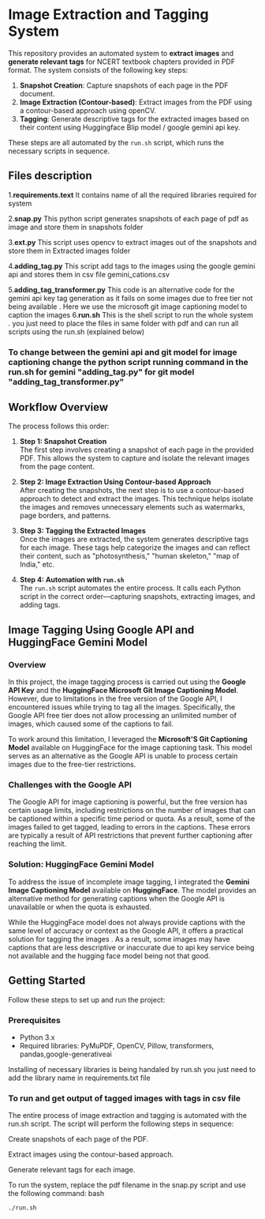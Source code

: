 # Image Extraction and Tagging System

This repository provides an automated system to **extract images** and **generate relevant tags** for NCERT textbook chapters provided in PDF format. The system consists of the following key steps:

1. **Snapshot Creation**: Capture snapshots of each page in the PDF document.
2. **Image Extraction (Contour-based)**: Extract images from the PDF using a contour-based approach using openCV.
3. **Tagging**: Generate descriptive tags for the extracted images based on their content using Huggingface Blip model / google gemini api key.

These steps are all automated by the `run.sh` script, which runs the necessary scripts in sequence.

## Files description

1.**requirements.text**
  It contains name of all the required libraries required for system

2.**snap.py**
   This python script generates snapshots of each page of pdf as image and store them in snapshots folder

3.**ext.py**
   This script uses opencv to extract images out of the snapshots and store them in Extracted images folder

4.**adding_tag.py**
   This script add tags to the images using the google gemini api and stores them in csv file gemini_cations.csv

5.**adding_tag_transformer.py**
   This code is an alternative code for the gemini api key tag generation as it fails on some images due to free tier not being available . Here we use the 
   microsoft git image captioning model to caption the 
   images
6.**run.sh**
   This is the shell script to run the whole system . you just need to place the files in same folder with pdf and can run all scripts using the run.sh (explained below)

### To change between the gemini api and git model for image captioning change the python script running command in the run.sh for gemini "adding_tag.py" for git model "adding_tag_transformer.py"
   
## Workflow Overview

The process follows this order:

1. **Step 1: Snapshot Creation**  
   The first step involves creating a snapshot of each page in the provided PDF. This allows the system to capture and isolate the relevant images from the page content.

2. **Step 2: Image Extraction Using Contour-based Approach**  
   After creating the snapshots, the next step is to use a contour-based approach to detect and extract the images. This technique helps isolate the images and removes unnecessary elements such as watermarks, page borders, and patterns.

3. **Step 3: Tagging the Extracted Images**  
   Once the images are extracted, the system generates descriptive tags for each image. These tags help categorize the images and can reflect their content, such as "photosynthesis," "human skeleton," "map of India," etc.

4. **Step 4: Automation with `run.sh`**  
   The `run.sh` script automates the entire process. It calls each Python script in the correct order—capturing snapshots, extracting images, and adding tags.

## Image Tagging Using Google API and HuggingFace Gemini Model

### Overview
In this project, the image tagging process is carried out using the **Google API Key** and the **HuggingFace Microsoft Git Image Captioning Model**. However, due to limitations in the free version of the Google API, I encountered issues while trying to tag all the images. Specifically, the Google API free tier does not allow processing an unlimited number of images, which caused some of the captions to fail.

To work around this limitation, I leveraged the **Microsoft'S Git Captioning Model** available on HuggingFace for the image captioning task. This model serves as an alternative as the Google API is unable to process certain images due to the free-tier restrictions.

### Challenges with the Google API
The Google API for image captioning is powerful, but the free version has certain usage limits, including restrictions on the number of images that can be captioned within a specific time period or quota. As a result, some of the images failed to get tagged, leading to errors in the captions. These errors are typically a result of API restrictions that prevent further captioning after reaching the limit.

### Solution: HuggingFace Gemini Model
To address the issue of incomplete image tagging, I integrated the **Gemini Image Captioning Model** available on **HuggingFace**. The model provides an alternative method for generating captions when the Google API is unavailable or when the quota is exhausted.

While the HuggingFace model does not always provide captions with the same level of accuracy or context as the Google API, it offers a practical solution for tagging the images . As a result, some images may have captions that are less descriptive or inaccurate due to api key service being not available and the hugging face model being not that good.



## Getting Started

Follow these steps to set up and run the project:

### Prerequisites

- Python 3.x
- Required libraries: PyMuPDF, OpenCV, Pillow, transformers, pandas,google-generativeai

Installing of necessary libraries is being handaled by run.sh you just need to add the library name in requirements.txt file

### To run and get output of tagged images with tags in csv file

The entire process of image extraction and tagging is automated with the run.sh script. The script will perform the following steps in sequence:

Create snapshots of each page of the PDF.

Extract images using the contour-based approach.

Generate relevant tags for each image.

To run the system, replace the pdf filename in the snap.py script and use the following command:
bash
```
./run.sh
```
